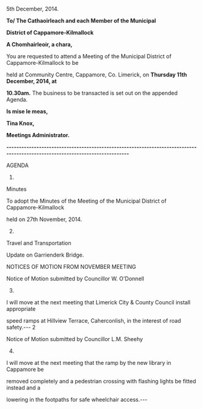 5th December, 2014.

**To/ The Cathaoirleach and each Member of the Municipal**

**District of Cappamore-Kilmallock**

**A Chomhairleoir, a chara,**

You are requested to attend a Meeting of the Municipal District of Cappamore-Kilmallock to be

held at Community Centre, Cappamore, Co. Limerick, on **Thursday 11th** **December, 2014, at**

**10.30am.** The business to be transacted is set out on the appended Agenda.

**Is mise le meas,**

**Tina Knox,**

**Meetings Administrator.**

**-----------------------------------------------------------------------------------------------------------------------------**

AGENDA

1.

Minutes

To adopt the Minutes of the Meeting of the Municipal District of Cappamore-Kilmallock

held on 27th November, 2014.

2.

Travel and Transportation

Update on Garrienderk Bridge.

NOTICES OF MOTION FROM NOVEMBER MEETING

Notice of Motion submitted by Councillor W. O'Donnell

3.

I will move at the next meeting that Limerick City & County Council install appropriate

speed ramps at Hillview Terrace, Caherconlish, in the interest of road safety.---
2

Notice of Motion submitted by Councillor L.M. Sheehy

4.

I will move at the next meeting that the ramp by the new library in Cappamore be

removed completely and a pedestrian crossing with flashing lights be fitted instead and a

lowering in the footpaths for safe wheelchair access.---
